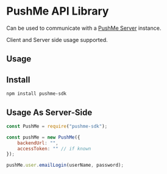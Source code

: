 # PushMe API Library

Can be used to communicate with a [PushMe Server](https://github.com/pushme-tgxn/PushMeServer) instance.

Client and Server side usage supported.


## Usage

## Install

`npm install pushme-sdk`

## Usage As Server-Side

```js
const PushMe = require("pushme-sdk");

const pushMe = new PushMe({
    backendUrl: "",
    accessToken: "" // if known
});

pushMe.user.emailLogin(userName, password);

